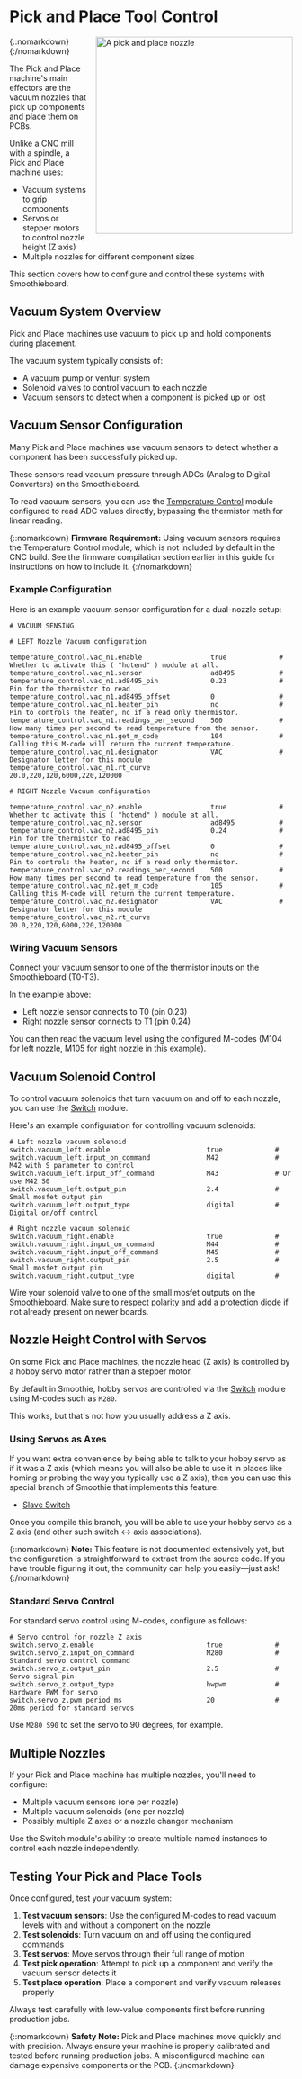 # Pick and Place Tool Control

{::nomarkdown}
<a href="/images/pick-and-place-nozzle.png">
  <img src="/images/pick-and-place-nozzle.png" alt="A pick and place nozzle" width="350" height="auto" style="float: right; margin-left: 1rem;" onerror="this.style.display='none'"/>
</a>
{:/nomarkdown}

The Pick and Place machine's main effectors are the vacuum nozzles that pick up components and place them on PCBs.

Unlike a CNC mill with a spindle, a Pick and Place machine uses:
- Vacuum systems to grip components
- Servos or stepper motors to control nozzle height (Z axis)
- Multiple nozzles for different component sizes

This section covers how to configure and control these systems with Smoothieboard.

## Vacuum System Overview

Pick and Place machines use vacuum to pick up and hold components during placement.

The vacuum system typically consists of:
- A vacuum pump or venturi system
- Solenoid valves to control vacuum to each nozzle
- Vacuum sensors to detect when a component is picked up or lost

## Vacuum Sensor Configuration

Many Pick and Place machines use vacuum sensors to detect whether a component has been successfully picked up.

These sensors read vacuum pressure through ADCs (Analog to Digital Converters) on the Smoothieboard.

To read vacuum sensors, you can use the [Temperature Control](temperaturecontrol) module configured to read ADC values directly, bypassing the thermistor math for linear reading.

{::nomarkdown}
<sl-alert variant="primary" open>
  <sl-icon slot="icon" name="lightbulb"></sl-icon>
  <strong>Firmware Requirement:</strong> Using vacuum sensors requires the Temperature Control module, which is not included by default in the CNC build. See the firmware compilation section earlier in this guide for instructions on how to include it.
</sl-alert>
{:/nomarkdown}

### Example Configuration

Here is an example vacuum sensor configuration for a dual-nozzle setup:

```plaintext
# VACUUM SENSING

# LEFT Nozzle Vacuum configuration

temperature_control.vac_n1.enable                 true             # Whether to activate this ( "hotend" ) module at all.
temperature_control.vac_n1.sensor                 ad8495           #
temperature_control.vac_n1.ad8495_pin             0.23             # Pin for the thermistor to read
temperature_control.vac_n1.ad8495_offset          0                #
temperature_control.vac_n1.heater_pin             nc               # Pin to controls the heater, nc if a read only thermistor.
temperature_control.vac_n1.readings_per_second    500              # How many times per second to read temperature from the sensor.
temperature_control.vac_n1.get_m_code             104              # Calling this M-code will return the current temperature.
temperature_control.vac_n1.designator             VAC              # Designator letter for this module
temperature_control.vac_n1.rt_curve               20.0,220,120,6000,220,120000

# RIGHT Nozzle Vacuum configuration

temperature_control.vac_n2.enable                 true             # Whether to activate this ( "hotend" ) module at all.
temperature_control.vac_n2.sensor                 ad8495           #
temperature_control.vac_n2.ad8495_pin             0.24             # Pin for the thermistor to read
temperature_control.vac_n2.ad8495_offset          0                #
temperature_control.vac_n2.heater_pin             nc               # Pin to controls the heater, nc if a read only thermistor.
temperature_control.vac_n2.readings_per_second    500              # How many times per second to read temperature from the sensor.
temperature_control.vac_n2.get_m_code             105              # Calling this M-code will return the current temperature.
temperature_control.vac_n2.designator             VAC              # Designator letter for this module
temperature_control.vac_n2.rt_curve               20.0,220,120,6000,220,120000
```

### Wiring Vacuum Sensors

Connect your vacuum sensor to one of the thermistor inputs on the Smoothieboard (T0-T3).

In the example above:
- Left nozzle sensor connects to T0 (pin 0.23)
- Right nozzle sensor connects to T1 (pin 0.24)

You can then read the vacuum level using the configured M-codes (M104 for left nozzle, M105 for right nozzle in this example).

## Vacuum Solenoid Control

To control vacuum solenoids that turn vacuum on and off to each nozzle, you can use the [Switch](switch) module.

Here's an example configuration for controlling vacuum solenoids:

```plaintext
# Left nozzle vacuum solenoid
switch.vacuum_left.enable                        true             #
switch.vacuum_left.input_on_command              M42              # M42 with S parameter to control
switch.vacuum_left.input_off_command             M43              # Or use M42 S0
switch.vacuum_left.output_pin                    2.4              # Small mosfet output pin
switch.vacuum_left.output_type                   digital          # Digital on/off control

# Right nozzle vacuum solenoid
switch.vacuum_right.enable                       true             #
switch.vacuum_right.input_on_command             M44              #
switch.vacuum_right.input_off_command            M45              #
switch.vacuum_right.output_pin                   2.5              # Small mosfet output pin
switch.vacuum_right.output_type                  digital          #
```

Wire your solenoid valve to one of the small mosfet outputs on the Smoothieboard. Make sure to respect polarity and add a protection diode if not already present on newer boards.

## Nozzle Height Control with Servos

On some Pick and Place machines, the nozzle head (Z axis) is controlled by a hobby servo motor rather than a stepper motor.

By default in Smoothie, hobby servos are controlled via the [Switch](switch) module using M-codes such as `M280`.

This works, but that's not how you usually address a Z axis.

### Using Servos as Axes

If you want extra convenience by being able to talk to your hobby servo as if it was a Z axis (which means you will also be able to use it in places like homing or probing the way you typically use a Z axis), then you can use this special branch of Smoothie that implements this feature:

* [Slave Switch](https://github.com/Smoothieware/Smoothieware/tree/feature/slaveswitch)

Once you compile this branch, you will be able to use your hobby servo as a Z axis (and other such switch <-> axis associations).

{::nomarkdown}
<sl-alert variant="neutral" open>
  <sl-icon slot="icon" name="info-circle"></sl-icon>
  <strong>Note:</strong> This feature is not documented extensively yet, but the configuration is straightforward to extract from the source code. If you have trouble figuring it out, the community can help you easily—just ask!
</sl-alert>
{:/nomarkdown}

### Standard Servo Control

For standard servo control using M-codes, configure as follows:

```plaintext
# Servo control for nozzle Z axis
switch.servo_z.enable                            true             #
switch.servo_z.input_on_command                  M280             # Standard servo control command
switch.servo_z.output_pin                        2.5              # Servo signal pin
switch.servo_z.output_type                       hwpwm            # Hardware PWM for servo
switch.servo_z.pwm_period_ms                     20               # 20ms period for standard servos
```

Use `M280 S90` to set the servo to 90 degrees, for example.

## Multiple Nozzles

If your Pick and Place machine has multiple nozzles, you'll need to configure:
- Multiple vacuum sensors (one per nozzle)
- Multiple vacuum solenoids (one per nozzle)
- Possibly multiple Z axes or a nozzle changer mechanism

Use the Switch module's ability to create multiple named instances to control each nozzle independently.

## Testing Your Pick and Place Tools

Once configured, test your vacuum system:

1. **Test vacuum sensors**: Use the configured M-codes to read vacuum levels with and without a component on the nozzle
2. **Test solenoids**: Turn vacuum on and off using the configured commands
3. **Test servos**: Move servos through their full range of motion
4. **Test pick operation**: Attempt to pick up a component and verify the vacuum sensor detects it
5. **Test place operation**: Place a component and verify vacuum releases properly

Always test carefully with low-value components first before running production jobs.

{::nomarkdown}
<sl-alert variant="warning" open>
  <sl-icon slot="icon" name="exclamation-triangle"></sl-icon>
  <strong>Safety Note:</strong> Pick and Place machines move quickly and with precision. Always ensure your machine is properly calibrated and tested before running production jobs. A misconfigured machine can damage expensive components or the PCB.
</sl-alert>
{:/nomarkdown}
